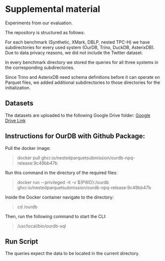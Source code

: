 # Supplemental material 
Experiments from our evaluation.

The repository is structured as follows:

For each benchmark (Synthetic, XMark, DBLP, nested TPC-H) we have subdirectories for every used system (OurDB, Trino, DuckDB, AsterixDB).
Due to data privacy reasons, we did not include the Twitter dataset.

In every benchmark directory we stored the queries for all three systems in the corresponding subdirectories.

Since Trino and AsterixDB need schema definitions before it can operate on Parquet files, we added additional subdirectories to those directories for the initialization.

## Datasets
The datasets are uploaded to the following Google Drive folder: [Google Drive Link](https://drive.google.com/file/d/1UqwFbuywMErdgau1_JWN8QwzjMwpXle4/view?usp=sharing)

## Instructions for OurDB with Github Package:
Pull the docker image:
> docker pull ghcr.io/nestedparquetsubmission/ourdb-npq-release:9c49bb47b

Run this command in the directory of the required files:
> docker run --privileged -it -v ${PWD}:/ourdb ghcr.io/nestedparquetsubmission/ourdb-npq-release:9c49bb47b

Inside the Docker container navigate to the directory:
> cd /ourdb

Then, run the following command to start the CLI:
> /usr/local/bin/ourdb-sql

## Run Script
The queries expect the data to be located in the current directory.
